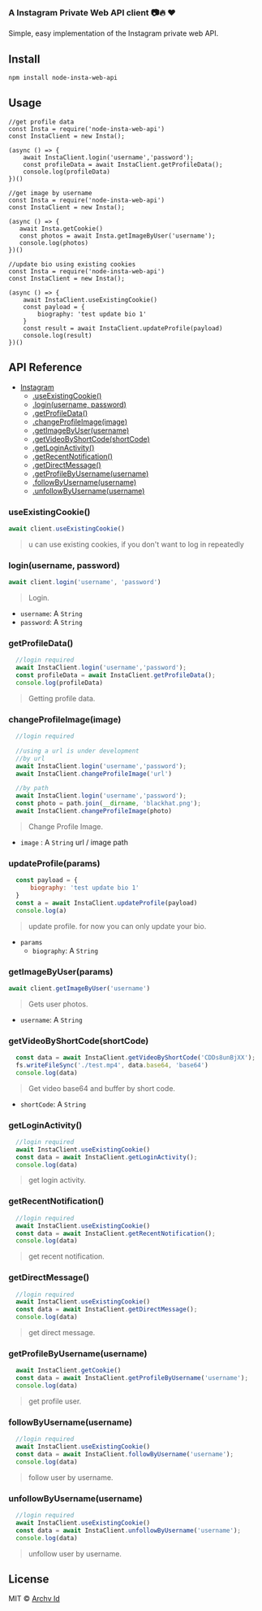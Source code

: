 
### A Instagram Private Web API client 📷🔥 ❤️

Simple, easy implementation of the Instagram private web API.

## Install

```bash
npm install node-insta-web-api
```

## Usage

```
//get profile data
const Insta = require('node-insta-web-api')
const InstaClient = new Insta();

(async () => {
    await InstaClient.login('username','password');
    const profileData = await InstaClient.getProfileData();
    console.log(profileData)
})()

//get image by username
const Insta = require('node-insta-web-api')
const InstaClient = new Insta();

(async () => {
   await Insta.getCookie()
   const photos = await Insta.getImageByUser('username');
   console.log(photos)
})()

//update bio using existing cookies
const Insta = require('node-insta-web-api')
const InstaClient = new Insta();

(async () => {
    await InstaClient.useExistingCookie()
    const payload = {
        biography: 'test update bio 1'
    }
    const result = await InstaClient.updateProfile(payload)
    console.log(result)
})()
```

## API Reference

* [Instagram](#instagramcredentials-opts)
  * [.useExistingCookie()](#useExistingCookie)
  * [.login(username, password)](#login)
  * [.getProfileData()](#getProfileData)
  * [.changeProfileImage(image)](#changeProfileImage)
  * [.getImageByUser(username)](#getImageByUser)
  * [.getVideoByShortCode(shortCode)](#getVideoByShortCode)
  * [.getLoginActivity()](#getLoginActivity)
  * [.getRecentNotification()](#getRecentNotification)
  * [.getDirectMessage()](#getDirectMessage)
  * [.getProfileByUsername(username)](#getProfileByUsername)
  * [.followByUsername(username)](#followByUsername)
  * [.unfollowByUsername(username)](#unfollowByUsername)

### useExistingCookie()
  ```js
  await client.useExistingCookie()
  ```
  > u can use existing cookies, if you don't want to log in repeatedly

### login(username, password)
  ```js
  await client.login('username', 'password')
  ```
  > Login.
  - `username`: A `String`
  - `password`: A `String`

### getProfileData()
  ```js
    //login required
    await InstaClient.login('username','password');
    const profileData = await InstaClient.getProfileData();
    console.log(profileData)
  ```
  > Getting profile data.

### changeProfileImage(image)
  ```js
    //login required

    //using a url is under development
    //by url
    await InstaClient.login('username','password');
    await InstaClient.changeProfileImage('url')

    //by path
    await InstaClient.login('username','password');
    const photo = path.join(__dirname, 'blackhat.png');
    await InstaClient.changeProfileImage(photo)
  ```
  > Change Profile Image.
  - `image` : A `String` url / image path

### updateProfile(params)
  ```js
    const payload = {
        biography: 'test update bio 1'
    }
    const a = await InstaClient.updateProfile(payload)
    console.log(a)
  ```
  > update profile. for now you can only update your bio.
  - `params`
    - `biography`: A `String` 

### getImageByUser(params)
  ```js
  await client.getImageByUser('username')
  ```
  > Gets user photos.
  - `username`: A `String` 

### getVideoByShortCode(shortCode)
  ```js
    const data = await InstaClient.getVideoByShortCode('CDDs8unBjXX');
    fs.writeFileSync('./test.mp4', data.base64, 'base64')
    console.log(data)
  ```
  > Get video base64 and buffer by short code.
  - `shortCode`: A `String` 

### getLoginActivity()
  ```js
    //login required
    await InstaClient.useExistingCookie()
    const data = await InstaClient.getLoginActivity();
    console.log(data)
  ```
  > get login activity.

### getRecentNotification()
  ```js
    //login required
    await InstaClient.useExistingCookie()
    const data = await InstaClient.getRecentNotification();
    console.log(data)
  ```
  > get recent notification.

### getDirectMessage()
  ```js
    //login required
    await InstaClient.useExistingCookie()
    const data = await InstaClient.getDirectMessage();
    console.log(data)
  ```
  > get direct message.

### getProfileByUsername(username)
  ```js
    await InstaClient.getCookie()
    const data = await InstaClient.getProfileByUsername('username');
    console.log(data)
  ```
  > get profile user.

### followByUsername(username)
  ```js
    //login required
    await InstaClient.useExistingCookie()
    const data = await InstaClient.followByUsername('username');
    console.log(data)
  ```
  > follow user by username.

### unfollowByUsername(username)
  ```js
    //login required
    await InstaClient.useExistingCookie()
    const data = await InstaClient.unfollowByUsername('username');
    console.log(data)
  ```
  > unfollow user by username.


## License

MIT © [Archv Id](https://archv.id/)